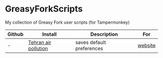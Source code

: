 # GreasyForkScripts
My collection of Greasy Fork user scripts (for Tampermonkey)

| Github | Install | Description | For |
| ------ | ------ | ----------- | --- |
|-| [Tehran air pollution](https://greasyfork.org/en/scripts/436597-tehran-air-pollution) | saves default preferences | [website](https://airnow.tehran.ir/home/OnlineAQI.aspx) |
